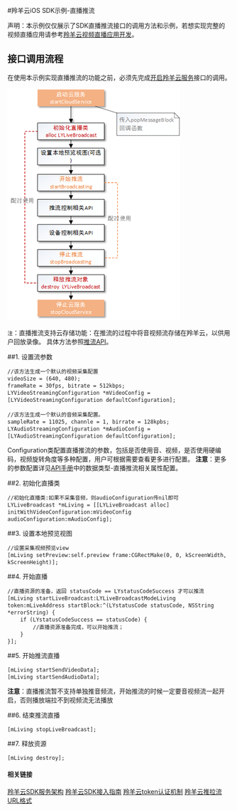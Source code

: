 #羚羊云iOS SDK示例-直播推流

声明：本示例仅仅展示了SDK直播推流接口的调用方法和示例，若想实现完整的视频直播应用请参考[羚羊云视频直播应用开发](http://doc.topvdn.com/api/index.html#!public-doc/appfunc_livevideo.md)。

## 接口调用流程
在使用本示例实现直播推流的功能之前，必须先完成[开启羚羊云服务](http://doc.topvdn.com/api/#!public-doc/SDK-iOS/ios_guide_cloudservice.md)接口的调用。

![Alt text](./../images/callflow_livepush_ios.png "直播推流接口调用流程")

`注`：直播推流支持云存储功能：在推流的过程中将音视频流存储在羚羊云，以供用户回放录像。 具体方法参照[推流API](http://doc.topvdn.com/api/#!public-doc/SDK-iOS/ios_api_livepush.md)。
 
##1. 设置流参数

```
//该方法生成一个默认的视频采集配置
videoSize = (640, 480);
frameRate = 30fps, bitrate = 512kbps;
LYVideoStreamingConfiguration *mVideoConfig = [LYVideoStreamingConfiguration defaultConfiguration];
    
//该方法生成一个默认的音频采集配置。
sampleRate = 11025, channle = 1, birrate = 128kpbs;
LYAudioStreamingConfiguration *mAudioConfig = [LYAudioStreamingConfiguration defaultConfiguration];
```
Configuration类配置直播推流的参数，包括是否使用音、视频，是否使用硬编码，视频旋转角度等多种配置，用户可根据需要查看更多进行配置。
**注意**：更多的参数配置详见[API手册](http://doc.topvdn.com/api/#!public-doc/SDK-iOS/ios_api.md)中的数据类型-直播推流相关属性配置。

##2. 初始化直播类
```
//初始化直播类:如果不采集音频，则audioConfiguration传nil即可
LYLiveBroadcast *mLiving = [[LYLiveBroadcast alloc] initWithVideoConfiguration:mVideoConfig audioConfiguration:mAudioConfig]; 
```

##3. 设置本地预览视图
```
//设置采集视频预览view
[mLiving setPreview:self.preview frame:CGRectMake(0, 0, kScreenWidth, kScreenHeight)];
```

##4. 开始直播
```
//直播资源的准备，返回 statusCode == LYstatusCodeSuccess 才可以推流
[mLiving startLiveBroadcast:LYLiveBroadcastModeLiving token:mLiveAddress startBlock:^(LYstatusCode statusCode, NSString *errorString) {
    if (LYstatusCodeSuccess == statusCode) {
        //直播资源准备完成，可以开始推流；
    }
}];
```

##5. 开始推流直播
```
[mLiving startSendVideoData];
[mLiving startSendAudioData];
```
**注意**：直播推流暂不支持单独推音频流，开始推流的时候一定要音视频流一起开启，否则播放端拉不到视频流无法播放

##6. 结束推流直播
```
[mLiving stopLiveBroadcast];
```

##7. 释放资源
```
[mLiving destroy];
```

#### 相关链接
[羚羊云SDK服务架构](http://doc.topvdn.com/api/index.html#!public-doc/start_archit.md)
[羚羊云SDK接入指南](http://doc.topvdn.com/api/index.html#!public-doc/start_joinup.md)
[羚羊云token认证机制](http://doc.topvdn.com/api/index.html#!public-doc/token_format.md)
[羚羊云推拉流URL格式](http://doc.topvdn.com/api/index.html#!public-doc/url_format.md)
